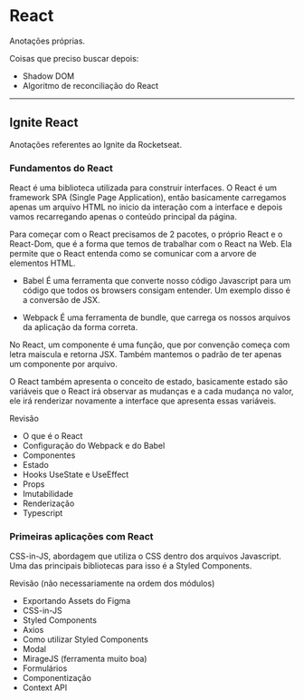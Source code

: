 # React

Anotações próprias.

Coisas que preciso buscar depois:

- Shadow DOM
- Algoritmo de reconciliação do React

---

## Ignite React

Anotações referentes ao Ignite da Rocketseat.

### Fundamentos do React

React é uma biblioteca utilizada para construir interfaces. O React é um framework SPA (Single Page Application), então basicamente carregamos apenas um arquivo HTML no inicio da interação com a interface e depois vamos recarregando apenas o conteúdo principal da página. 

Para começar com o React precisamos de 2 pacotes, o próprio React e o React-Dom, que é a forma que temos de trabalhar com o React na Web. Ela permite que o React entenda como se comunicar com a arvore de elementos HTML.

- Babel
É uma ferramenta que converte nosso código Javascript para um código que todos os browsers consigam entender. Um exemplo disso é a conversão de JSX. 

- Webpack 
É uma ferramenta de bundle, que carrega os nossos arquivos da aplicação da forma correta.

No React, um componente é uma função, que por convenção começa com letra maiscula e retorna JSX. Também mantemos o padrão de ter apenas um componente por arquivo. 

O React também apresenta o conceito de estado, basicamente estado são variáveis que o React irá observar as mudanças e a cada mudança no valor, ele irá renderizar novamente a interface que apresenta essas variáveis.

Revisão
- O que é o React
- Configuração do Webpack	e do Babel
- Componentes
- Estado
- Hooks UseState e UseEffect
- Props
- Imutabilidade
- Renderização
- Typescript

### Primeiras aplicações com React

CSS-in-JS, abordagem que utiliza o CSS dentro dos arquivos Javascript. Uma das principais bibliotecas para isso é a Styled Components.

Revisão (não necessariamente na ordem dos módulos)
- Exportando Assets do Figma
- CSS-in-JS
- Styled Components
- Axios
- Como utilizar Styled Components
- Modal 
- MirageJS (ferramenta muito boa)
- Formulários
- Componentização
- Context API




